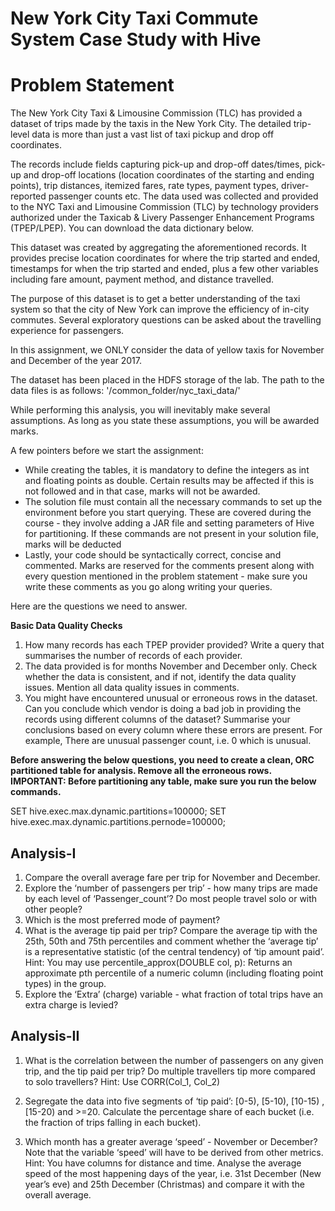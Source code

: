 # New York City Taxi Commute System Case Study with Hive

# Problem Statement 

The New York City Taxi & Limousine Commission (TLC) has provided a dataset of trips made by the taxis in the New York City. The detailed trip-level data is more than just a vast list of taxi pickup and drop off coordinates.  

The records include fields capturing pick-up and drop-off dates/times, pick-up and drop-off locations (location coordinates of the starting and ending points), trip distances, itemized fares, rate types, payment types, driver-reported passenger counts etc. The data used was collected and provided to the NYC Taxi and Limousine Commission (TLC) by technology providers authorized under the Taxicab & Livery Passenger Enhancement Programs (TPEP/LPEP). You can download the data dictionary below.

This dataset was created by aggregating the aforementioned records. It provides precise location coordinates for where the trip started and ended, timestamps for when the trip started and ended, plus a few other variables including fare amount, payment method, and distance travelled.

The purpose of this dataset is to get a better understanding of the taxi system so that the city of New York can improve the efficiency of in-city commutes. Several exploratory questions can be asked about the travelling experience for passengers.

In this assignment, we ONLY consider the data of yellow taxis for November and December of the year 2017.

The dataset has been placed in the HDFS storage of the lab. The path to the data files is as follows:
'/common_folder/nyc_taxi_data/'

While performing this analysis, you will inevitably make several assumptions. As long as you state these assumptions, you will be awarded marks.

A few pointers before we start the assignment:

- While creating the tables, it is mandatory to define the integers as int and floating points as double. Certain results may be affected if this is not followed and in that case, marks will not be awarded.
- The solution file must contain all the necessary commands to set up the environment before you start querying. These are covered during the course - they involve adding a JAR file and setting parameters of Hive for partitioning. If these commands are not present in your solution file, marks will be deducted
- Lastly, your code should be syntactically correct, concise and commented. Marks are reserved for the comments present along with every question mentioned in the problem statement - make sure you write these comments as you go along writing your queries.

Here are the questions we need to answer.

**Basic Data Quality Checks**
1. How many records has each TPEP provider provided? Write a query that summarises the number of records of each provider.
2. The data provided is for months November and December only. Check whether the data is consistent, and if not, identify the data quality issues. Mention all data quality issues in comments.
3. You might have encountered unusual or erroneous rows in the dataset. Can you conclude which vendor is doing a bad job in providing the records using different columns of the dataset? Summarise your conclusions based on every column where these errors are present. For example,  There are unusual passenger count, i.e. 0 which is unusual.

**Before answering the below questions, you need to create a clean, ORC partitioned table for analysis. Remove all the erroneous rows.**
**IMPORTANT: Before partitioning any table, make sure you run the below commands.**

SET hive.exec.max.dynamic.partitions=100000;
SET hive.exec.max.dynamic.partitions.pernode=100000;

## Analysis-I

1. Compare the overall average fare per trip for November and December.
2. Explore the ‘number of passengers per trip’ - how many trips are made by each level of ‘Passenger_count’? Do most people travel solo or with other people?
3. Which is the most preferred mode of payment?
4. What is the average tip paid per trip? Compare the average tip with the 25th, 50th and 75th percentiles and comment whether the ‘average tip’ is a representative statistic (of the central tendency) of ‘tip amount paid’. Hint: You may use percentile_approx(DOUBLE col, p): Returns an approximate pth percentile of a numeric column (including floating point types) in the group.
5. Explore the ‘Extra’ (charge) variable - what fraction of total trips have an extra charge is levied?

## Analysis-II

1. What is the correlation between the number of passengers on any given trip, and the tip paid per trip? Do multiple travellers tip more compared to solo travellers? Hint: Use CORR(Col_1, Col_2)
2. Segregate the data into five segments of ‘tip paid’: 
  [0-5), [5-10), [10-15) , [15-20) and >=20. 
  Calculate the percentage share of each bucket (i.e. the fraction of trips falling in each bucket).

3. Which month has a greater average ‘speed’ - November or December? Note that the variable ‘speed’ will have to be derived from other metrics. Hint: You have columns for distance and time.
Analyse the average speed of the most happening days of the year, i.e. 31st December (New year’s eve) and 25th December (Christmas) and compare it with the overall average. 
 

